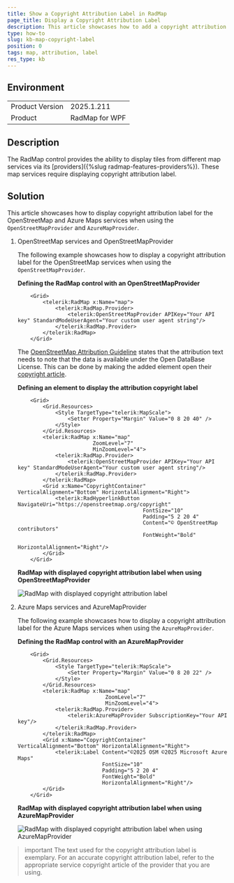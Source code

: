 ```yaml
---
title: Show a Copyright Attribution Label in RadMap
page_title: Display a Copyright Attribution Label
description: This article showcases how to add a copyright attribution label
type: how-to
slug: kb-map-copyright-label
position: 0
tags: map, attribution, label
res_type: kb
---
```


## Environment
<table>
    <tbody>
        <tr>
	    	<td>Product Version</td>
	    	<td>2025.1.211</td>
	    </tr>
	    <tr>
	    	<td>Product</td>
	    	<td>RadMap for WPF</td>
	    </tr>
    </tbody>
</table>

## Description

The RadMap control provides the ability to display tiles from different map services via its [providers]({%slug radmap-features-providers%}). These map services require displaying copyright attribution label.

## Solution

This article showcases how to display copyright attribution label for the OpenStreetMap and Azure Maps services when using the `OpenStreetMapProvider` and `AzureMapProvider`.

1. OpenStreetMap services and OpenStreetMapProvider

    The following example showcases how to display a copyright attribution label for the OpenStreetMap services when using the `OpenStreetMapProvider`.

    __Defining the RadMap control with an OpenStreetMapProvider__
    ```XAML
        <Grid>
            <telerik:RadMap x:Name="map">
                <telerik:RadMap.Provider>
                    <telerik:OpenStreetMapProvider APIKey="Your API key" StandardModeUserAgent="Your custom user agent string"/>
                </telerik:RadMap.Provider>
            </telerik:RadMap>
        </Grid>
    ```
    
    The [OpenStreetMap Attribution Guideline](https://osmfoundation.org/wiki/Licence/Attribution_Guidelines) states that the attribution text needs to note that the data is available under the Open DataBase License. This can be done by making the added element open their [copyright article](https://openstreetmap.org/copyright). 

    __Defining an element to display the attribution copyright label__
    ```XAML
        <Grid>
            <Grid.Resources>
                <Style TargetType="telerik:MapScale">
                    <Setter Property="Margin" Value="0 8 20 40" />
                </Style>
            </Grid.Resources>
            <telerik:RadMap x:Name="map"
                            ZoomLevel="7" 
                            MinZoomLevel="4">
                <telerik:RadMap.Provider>
                    <telerik:OpenStreetMapProvider APIKey="Your API key" StandardModeUserAgent="Your custom user agent string"/>
                </telerik:RadMap.Provider>
            </telerik:RadMap>
            <Grid x:Name="CopyrightContainer" VerticalAlignment="Bottom" HorizontalAlignment="Right">
                <telerik:RadHyperlinkButton NavigateUri="https://openstreetmap.org/copyright"
                                            FontSize="10"
                                            Padding="5 2 20 4"
                                            Content="© OpenStreetMap contributors" 
                                            FontWeight="Bold"
                                            HorizontalAlignment="Right"/>
            </Grid>
        </Grid>
    ```

    __RadMap with displayed copyright attribution label when using OpenStreetMapProvider__

    ![RadMap with displayed copyright attribution label](images/kb-map-copyright-label-0.png)

2. Azure Maps services and AzureMapProvider

    The following example showcases how to display a copyright attribution label for the Azure Maps services when using the `AzureMapProvider`.

    __Defining the RadMap control with an AzureMapProvider__
    ```XAML
        <Grid>
            <Grid.Resources>
                <Style TargetType="telerik:MapScale">
                    <Setter Property="Margin" Value="0 8 20 22" />
                </Style>
            </Grid.Resources>
            <telerik:RadMap x:Name="map"
                                ZoomLevel="7" 
                                MinZoomLevel="4">
                <telerik:RadMap.Provider>
                    <telerik:AzureMapProvider SubscriptionKey="Your API key"/>
                </telerik:RadMap.Provider>
            </telerik:RadMap>
            <Grid x:Name="CopyrightContainer" VerticalAlignment="Bottom" HorizontalAlignment="Right">
                <telerik:Label Content="©2025 OSM ©2025 Microsoft Azure Maps" 
                               FontSize="10"
                               Padding="5 2 20 4"
                               FontWeight="Bold"
                               HorizontalAlignment="Right"/>
            </Grid>
        </Grid>
    ```

    __RadMap with displayed copyright attribution label when using AzureMapProvider__

    ![RadMap with displayed copyright attribution label when using AzureMapProvider](images/kb-map-copyright-label-1.png)

>important The text used for the copyright attribution label is exemplary. For an accurate copyright attribution label, refer to the appropriate service copyright article of the provider that you are using.
